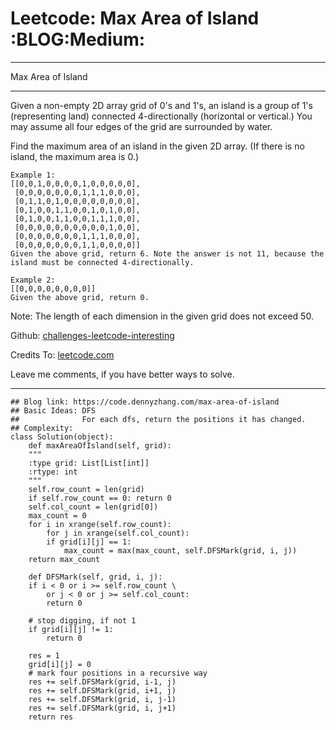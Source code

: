 
# Leetcode: Max Area of Island     :BLOG:Medium:

---

Max Area of Island  

---

Given a non-empty 2D array grid of 0's and 1's, an island is a group of 1's (representing land) connected 4-directionally (horizontal or vertical.) You may assume all four edges of the grid are surrounded by water.  

Find the maximum area of an island in the given 2D array. (If there is no island, the maximum area is 0.)  

    Example 1:
    [[0,0,1,0,0,0,0,1,0,0,0,0,0],
     [0,0,0,0,0,0,0,1,1,1,0,0,0],
     [0,1,1,0,1,0,0,0,0,0,0,0,0],
     [0,1,0,0,1,1,0,0,1,0,1,0,0],
     [0,1,0,0,1,1,0,0,1,1,1,0,0],
     [0,0,0,0,0,0,0,0,0,0,1,0,0],
     [0,0,0,0,0,0,0,1,1,1,0,0,0],
     [0,0,0,0,0,0,0,1,1,0,0,0,0]]
    Given the above grid, return 6. Note the answer is not 11, because the island must be connected 4-directionally.

    Example 2:
    [[0,0,0,0,0,0,0,0]]
    Given the above grid, return 0.

Note: The length of each dimension in the given grid does not exceed 50.  

Github: [challenges-leetcode-interesting](https://github.com/DennyZhang/challenges-leetcode-interesting/tree/master/max-area-of-island)  

Credits To: [leetcode.com](https://leetcode.com/problems/max-area-of-island/description/)  

Leave me comments, if you have better ways to solve.  

---

    ## Blog link: https://code.dennyzhang.com/max-area-of-island
    ## Basic Ideas: DFS
    ##              For each dfs, return the positions it has changed.
    ## Complexity:
    class Solution(object):
        def maxAreaOfIsland(self, grid):
    	"""
    	:type grid: List[List[int]]
    	:rtype: int
    	"""
    	self.row_count = len(grid)
    	if self.row_count == 0: return 0
    	self.col_count = len(grid[0])
    	max_count = 0
    	for i in xrange(self.row_count):
    	    for j in xrange(self.col_count):
    		if grid[i][j] == 1:
    		    max_count = max(max_count, self.DFSMark(grid, i, j))
    	return max_count
    
        def DFSMark(self, grid, i, j):
    	if i < 0 or i >= self.row_count \
    	    or j < 0 or j >= self.col_count:
    	    return 0
    
    	# stop digging, if not 1
    	if grid[i][j] != 1:
    	    return 0
    
    	res = 1
    	grid[i][j] = 0
    	# mark four positions in a recursive way
    	res += self.DFSMark(grid, i-1, j)
    	res += self.DFSMark(grid, i+1, j)
    	res += self.DFSMark(grid, i, j-1)
    	res += self.DFSMark(grid, i, j+1)
    	return res

